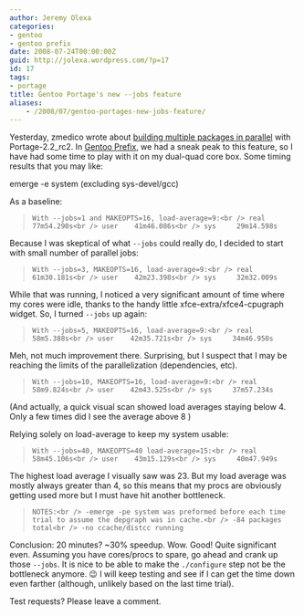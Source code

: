 ```yaml
---
author: Jeremy Olexa
categories:
- gentoo
- gentoo prefix
date: 2008-07-24T00:00:00Z
guid: http://jolexa.wordpress.com/?p=17
id: 17
tags:
- portage
title: Gentoo Portage's new --jobs feature
aliases:
    - /2008/07/gentoo-portages-new-jobs-feature/
---
```


Yesterday, zmedico wrote about <a href="http://planet.gentoo.org/developers/zmedico/2008/07/23/portage_parallel_builds" target="_blank">building multiple packages in parallel</a> with Portage-2.2_rc2. In [Gentoo Prefix][1], we had a sneak peak to this feature, so I have had some time to play with it on my dual-quad core box. Some timing results that you may like:

emerge -e system (excluding sys-devel/gcc)

As a baseline:

> `With --jobs=1 and MAKEOPTS=16, load-average=9:<br />
real    77m54.290s<br />
user    41m46.086s<br />
sys     29m14.598s`

Because I was skeptical of what `--jobs` could really do, I decided to start with small number of parallel jobs:

> `With --jobs=3, MAKEOPTS=16, load-average=9:<br />
real    61m30.181s<br />
user    42m23.398s<br />
sys     32m32.009s`

While that was running, I noticed a very significant amount of time where my cores were idle, thanks to the handy little xfce-extra/xfce4-cpugraph widget. So, I turned `--jobs` up again:

> `With --jobs=5, MAKEOPTS=16, load-average=9:<br />
real    58m5.388s<br />
user    42m35.721s<br />
sys     34m46.950s`

Meh, not much improvement there. Surprising, but I suspect that I may be reaching the limits of the parallelization (dependencies, etc).

> `With --jobs=10, MAKEOPTS=16, load-average=9:<br />
real    58m9.824s<br />
user    42m43.525s<br />
sys     37m57.234s`

(And actually, a quick visual scan showed load averages staying below 4. Only a few times did I see the average above 8 )

Relying solely on load-average to keep my system usable:

> `With --jobs=40, MAKEOPTS=40 load-average=15:<br />
real    58m45.106s<br />
user    43m15.129s<br />
sys     40m47.949s`

The highest load average I visually saw was 23. But my load average was mostly always greater than 4, so this means that my procs are obviously getting used more but I must have hit another bottleneck.

> `NOTES:<br />
-emerge -pe system was preformed before each time trial to assume the depgraph was in cache.<br />
-84 packages total<br />
-no ccache/distcc running`

Conclusion: 20 minutes? ~30% speedup. Wow. Good! Quite significant even. Assuming you have cores/procs to spare, go ahead and crank up those `--jobs`. It is nice to be able to make the `./configure` step not be the bottleneck anymore. 😉 I will keep testing and see if I can get the time down even farther (although, unlikely based on the last time trial).

Test requests? Please leave a comment.

 [1]: http://www.gentoo.org/proj/en/gentoo-alt/prefix/index.xml
